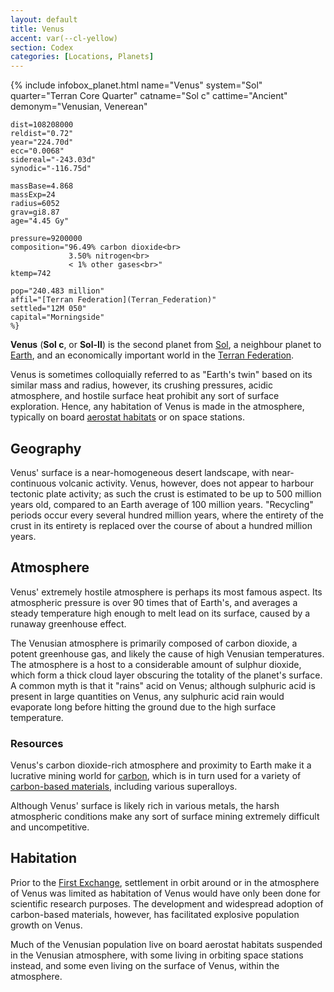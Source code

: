 ```yaml
---
layout: default
title: Venus
accent: var(--cl-yellow)
section: Codex
categories: [Locations, Planets]
---
```

{% include infobox_planet.html
    name="Venus"
    system="Sol"
    quarter="Terran Core Quarter"
    catname="Sol c"
    cattime="Ancient"
    demonym="Venusian, Venerean"

    dist=108208000
    reldist="0.72"
    year="224.70d"
    ecc="0.0068"
    sidereal="-243.03d"
    synodic="-116.75d"

    massBase=4.868
    massExp=24
    radius=6052
    grav=gi8.87
    age="4.45 Gy"

    pressure=9200000
    composition="96.49% carbon dioxide<br>
                 3.50% nitrogen<br>
                 < 1% other gases<br>"
    ktemp=742

    pop="240.483 million"
    affil="[Terran Federation](Terran_Federation)"
    settled="12M 050"
    capital="Morningside"
    %}

**Venus** (**Sol c**, or **Sol-II**) is the second planet from [Sol](Sol), a neighbour planet to
[Earth](Earth), and an economically important world in the [Terran Federation](Terran_Federation).

Venus is sometimes colloquially referred to as "Earth's twin" based on its similar mass and radius,
however, its crushing pressures, acidic atmosphere, and hostile surface heat prohibit any sort of
surface exploration. Hence, any habitation of Venus is made in the atmosphere, typically on board
[aerostat habitats](Aerostat_habitat) or on space stations.

## Geography
Venus' surface is a near-homogeneous desert landscape, with near-continuous volcanic activity. Venus,
however, does not appear to harbour tectonic plate activity; as such the crust is estimated to be
up to 500 million years old, compared to an Earth average of 100 million years. "Recycling" periods
occur every several hundred million years, where the entirety of the crust in its entirety is
replaced over the course of about a hundred million years.

## Atmosphere
Venus' extremely hostile atmosphere is perhaps its most famous aspect. Its atmospheric pressure
is over 90 times that of Earth's, and averages a steady temperature high enough to melt lead on its
surface, caused by a runaway greenhouse effect.

The Venusian atmosphere is primarily composed of carbon dioxide, a potent greenhouse gas, and likely
the cause of high Venusian temperatures. The atmosphere is a host to a considerable amount of
sulphur dioxide, which form a thick cloud layer obscuring the totality of the planet's surface. A
common myth is that it "rains" acid on Venus; although sulphuric acid is present in large quantities
on Venus, any sulphuric acid rain would evaporate long before hitting the ground due to the high
surface temperature.

### Resources
Venus's carbon dioxide-rich atmosphere and proximity to Earth make it a lucrative mining world for
[carbon](Carbon), which is in turn used for a variety of [carbon-based materials](Carbon_materials),
including various superalloys.

Although Venus' surface is likely rich in various metals, the harsh atmospheric conditions make
any sort of surface mining extremely difficult and uncompetitive.

## Habitation
Prior to the [First Exchange](First_Exchange), settlement in orbit around or in the atmosphere
of Venus was limited as habitation of Venus would have only been done for scientific research
purposes. The development and widespread adoption of carbon-based materials, however, has facilitated
explosive population growth on Venus.

Much of the Venusian population live on board aerostat habitats suspended in the Venusian atmosphere,
with some living in orbiting space stations instead, and some even living on the surface of Venus,
within the atmosphere.
